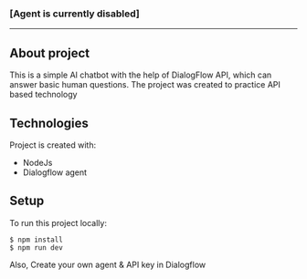 ### [Agent is currently disabled]
----------------------------------------------------------------------------------------------------------------------------------------------------------------
## About project
This is a simple AI chatbot with the help of DialogFlow API, which can answer basic human questions.
The project was created to practice API based technology
	
## Technologies
Project is created with:
* NodeJs
* Dialogflow agent
	
## Setup
To run this project locally:
```
$ npm install
$ npm run dev
```
Also, Create your own agent & API key in Dialogflow
